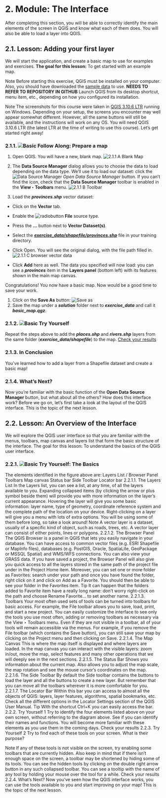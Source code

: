 # 2. Module: The Interface
After completing this section, you will be able to correctly identify the main elements of the screen in QGIS and know what each of them does. You will also be able to load a layer into QGIS.


## 2.1. Lesson: Adding your first layer
We will start the application, and create a basic map to use for examples and exercises.
**The goal for this lesson:** To get started with an example map.

Note
Before starting this exercise, QGIS must be installed on your computer. Also, you should have downloaded the [sample data](https://drive.google.com/drive/folders/1S8lygvwGiy5UBM8SGo_LSB1tShKqPbV2) to use. **NEEDS TO REFER TO REPOSITORY IN GITHUB**
Launch QGIS from its desktop shortcut, menu item, etc., depending on how you configured its installation.

Note
The screenshots for this course were taken in [QGIS 3.10.6 LTR](https://www.qgis.org/en/site/) running on Windows. Depending on your setup, the screens you encounter may well appear somewhat different. However, all the same buttons will still be available, and the instructions will work on any OS. You will need QGIS 3.10.6 LTR (the latest LTR at the time of writing to use this course).
Let’s get started right away!

### 2.1.1. ![Basic](https://github.com/Toletum-Network/AutumnSchool_2020/blob/master/Icons/basic.png) Follow Along: Prepare a map
1. Open QGIS. You will have a new, blank map.
![2.1.1 A Blank Map](https://github.com/Toletum-Network/AutumnSchool_2020/blob/master/Screenshots/2.1.1%20A%20Blank-map.png)

2. The **Data Source Manager** dialog allows you to choose the data to load depending on the data type. We’ll use it to load our dataset: click the ![Data Source Manager](https://github.com/Toletum-Network/AutumnSchool_2020/blob/master/Icons/Open%20Data%20Source%20Manager.png) *Open Data Source Manager* button.
If you can’t find the icon, check that the **Data Source Manager** toolbar is enabled in the **View ‣ Toolbars** menu.
![2.1.1 B Toolbar](https://github.com/Toletum-Network/AutumnSchool_2020/blob/master/Screenshots/2.1.1%20B%20Toolbar.png)


3. Load the _**provinces.shp**_ vector dataset:
* Click on the **Vector** tab.
* Enable the ![radiobutton](https://github.com/Toletum-Network/AutumnSchool_2020/blob/master/Icons/radiobuttonon.png) **File** source type.
* Press the **…** button next to **Vector Dataset(s)**.
* Select the [_**exercise_data/shapefile/provinces.shp**_](https://drive.google.com/drive/folders/16C_g2qheeME3CCTDUAJbRj8oyoqrFKDR) file in your training directory.
* Click Open. You will see the original dialog, with the file path filled in.
![2.1.1 C browser vector data](https://github.com/Toletum-Network/AutumnSchool_2020/blob/master/Screenshots/2.1.1%20C%20browser%20vector%20data.png)

* Click **Add** here as well. The data you specified will now load: you can see a _**provinces**_ item in the **Layers panel** (bottom left) with its features shown in the main map canvas.

Congratulations! You now have a basic map. Now would be a good time to save your work.

1. Click on the **Save As** button: ![Save as](https://github.com/Toletum-Network/AutumnSchool_2020/blob/master/Icons/mActionFileSaveAs.png)
2. Save the map under a _**solution**_ folder next to _**exercise_data**_ and call it _**basic_map.qgz**_.

### 2.1.2. ![Basic](https://github.com/Toletum-Network/AutumnSchool_2020/blob/master/Icons/basic.png) Try Yourself
Repeat the steps above to add the _**places.shp**_ and _**rivers.shp**_ layers from the same folder (_**exercise_data/shapefile**_) to the map.
[Check your results](https://github.com/Toletum-Network/AutumnSchool_2020/blob/master/Training_Manual/Answer_Sheet/Answer_sheet.md)

### 2.1.3. In Conclusion
You’ve learned how to add a layer from a Shapefile dataset and create a basic map!

### 2.1.4. What’s Next?
Now you’re familiar with the basic function of the **Open Data Source Manager** button, but what about all the others? How does this interface work? Before we go on, let’s first take a look at the layout of the QGIS interface. This is the topic of the next lesson.

## 2.2. Lesson: An Overview of the Interface
We will explore the QGIS user interface so that you are familiar with the menus, toolbars, map canvas and layers list that form the basic structure of the interface.
The goal for this lesson: To understand the basics of the QGIS user interface.

### 2.2.1. ![Basic](https://github.com/Toletum-Network/AutumnSchool_2020/blob/master/Icons/basic.png) Try Yourself: The Basics

The elements identified in the figure above are:
Layers List / Browser Panel
Toolbars
Map canvas
Status bar
Side Toolbar
Locator bar
2.2.1.1.  The Layers List
In the Layers list, you can see a list, at any time, of all the layers available to you.
Expanding collapsed items (by clicking the arrow or plus symbol beside them) will provide you with more information on the layer’s current appearance.
Hovering the layer will give you some basic information: layer name, type of geometry, coordinate reference system and the complete path of the location on your device.
Right-clicking on a layer will give you a menu with lots of extra options. You will be using some of them before long, so take a look around!
Note
A vector layer is a dataset, usually of a specific kind of object, such as roads, trees, etc. A vector layer can consist of either points, lines or polygons.
2.2.1.2.  The Browser Panel
The QGIS Browser is a panel in QGIS that lets you easily navigate in your database. You can have access to common vector files (e.g. ESRI Shapefile or MapInfo files), databases (e.g. PostGIS, Oracle, SpatiaLite, GeoPackage or MSSQL Spatial) and WMS/WFS connections. You can also view your GRASS data.
If you have saved a project, the Browser Panel will also give you quick access to all the layers stored in the same path of the project file under in the  Project Home item.
Moreover, you can set one or more folder as Favorites: search under your path and once you have found the folder, right click on it and click on Add as a Favorite. You should then be able to see your folder in the  Favorites item.
Tip
It can happen that the folders added to Favorite item have a really long name: don’t worry right-click on the path and choose Rename Favorite... to set another name.
2.2.1.3.  Toolbars
Your most often used sets of tools can be turned into toolbars for basic access. For example, the File toolbar allows you to save, load, print, and start a new project. You can easily customize the interface to see only the tools you use most often, adding or removing toolbars as necessary via the View ‣ Toolbars menu.
Even if they are not visible in a toolbar, all of your tools will remain accessible via the menus. For example, if you remove the File toolbar (which contains the Save button), you can still save your map by clicking on the Project menu and then clicking on Save.
2.2.1.4.  The Map Canvas
This is where the map itself is displayed and where layers are loaded. In the map canvas you can interact with the visible layers: zoom in/out, move the map, select features and many other operations that we will deeply see in the next sections.
2.2.1.5.  The Status Bar
Shows you information about the current map. Also allows you to adjust the map scale, the map rotation and see the mouse cursor’s coordinates on the map.
2.2.1.6.  The Side Toolbar
By default the Side toolbar contains the buttons to load the layer and all the buttons to create a new layer. But remember that you can move all the toolbars wherever it is more comfortable for you.
2.2.1.7.  The Locator Bar
Within this bar you can access to almost all the objects of QGIS: layers, layer features, algorithms, spatial bookmarks, etc. Check all the different options in the Locator Settings section of the QGIS User Manual.
Tip
With the shortcut Ctrl+K you can easily access the bar.
2.2.2.  Try Yourself 1
Try to identify the four elements listed above on your own screen, without referring to the diagram above. See if you can identify their names and functions. You will become more familiar with these elements as you use them in the coming days.
Check your results
2.2.3.  Try Yourself 2
Try to find each of these tools on your screen. What is their purpose?





Note
If any of these tools is not visible on the screen, try enabling some toolbars that are currently hidden. Also keep in mind that if there isn’t enough space on the screen, a toolbar may be shortened by hiding some of its tools. You can see the hidden tools by clicking on the double right arrow button in any such collapsed toolbar. You can see a tooltip with the name of any tool by holding your mouse over the tool for a while.
Check your results
2.2.4. What’s Next?
Now you’ve seen how the QGIS interface works, you can use the tools available to you and start improving on your map! This is the topic of the next lesson.
